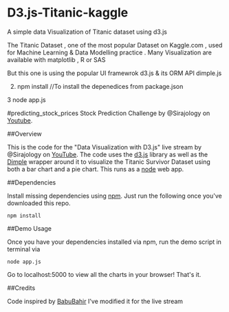 # D3.js-Titanic-kaggle
A simple data Visualization of Titanic dataset using d3.js

The Titanic Dataset , one of the most popular Dataset on Kaggle.com , used for Machine Learning & Data Modelling practice .
Many Visualization  are available with matplotlib , R or SAS

But this one is using the popular UI framewrok d3.js & its ORM API dimple.js


2. npm install  //To install the depenedices from package.json 

3  node app.js

#predicting_stock_prices
Stock Prediction Challenge by @Sirajology on [Youtube](https://youtu.be/SSu00IRRraY).

##Overview

This is the code for the "Data Visualization with D3.js" live stream by @Sirajology on [YouTube](https://youtu.be/sEpRzyPRH0s). The code uses the [d3.js](https://d3js.org/) library as well as the [Dimple](http://dimplejs.org/) wrapper around it to visualize the Titanic Survivor Dataset using both a bar chart and a pie chart. This runs as a [node](https://nodejs.org/en/) web app. 

##Dependencies

Install missing dependencies using [npm](https://www.npmjs.com/). Just run the following once you've downloaded this repo.

```
npm install
```

##Demo Usage

Once you have your dependencies installed via npm, run the demo script in terminal via

```
node app.js
```
Go to localhost:5000 to view all the charts in your browser! That's it.

##Credits

Code inspired by [BabuBahir](https://github.com/BabuBahir) I've modified it for the live stream
